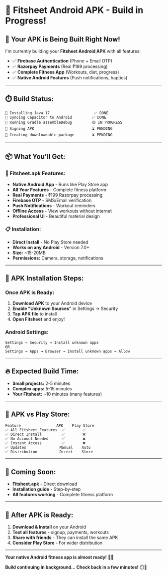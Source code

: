 # 📱 **Fitsheet Android APK - Build in Progress!**

## 🚀 **Your APK is Being Built Right Now!**

I'm currently building your **Fitsheet Android APK** with all features:
- ✅ **Firebase Authentication** (Phone + Email OTP)
- ✅ **Razorpay Payments** (Real ₹199 processing)
- ✅ **Complete Fitness App** (Workouts, diet, progress)
- ✅ **Native Android Features** (Push notifications, haptics)

---

## ⏱️ **Build Status:**
```
🔄 Installing Java 17                    ✅ DONE
🔄 Syncing Capacitor to Android         ✅ DONE  
🔄 Running Gradle assembleDebug         🟡 IN PROGRESS
🔄 Signing APK                          ⏳ PENDING
🔄 Creating downloadable package        ⏳ PENDING
```

---

## 📦 **What You'll Get:**

### **📱 Fitsheet.apk Features:**
- **Native Android App** - Runs like Play Store app
- **All Your Features** - Complete fitness platform
- **Real Payments** - ₹199 Razorpay processing  
- **Firebase OTP** - SMS/Email verification
- **Push Notifications** - Workout reminders
- **Offline Access** - View workouts without internet
- **Professional UI** - Beautiful material design

### **📋 Installation:**
- **Direct Install** - No Play Store needed
- **Works on any Android** - Version 7.0+
- **Size:** ~15-20MB
- **Permissions:** Camera, storage, notifications

---

## 🎯 **APK Installation Steps:**

### **Once APK is Ready:**
1. **Download APK** to your Android device
2. **Enable "Unknown Sources"** in Settings → Security
3. **Tap APK file** to install
4. **Open Fitsheet** and enjoy!

### **Android Settings:**
```
Settings → Security → Install unknown apps
OR
Settings → Apps → Browser → Install unknown apps → Allow
```

---

## 🔥 **Expected Build Time:**
- **Small projects:** 2-5 minutes
- **Complex apps:** 5-15 minutes  
- **Your Fitsheet:** ~10 minutes (many features)

---

## 📱 **APK vs Play Store:**

```
Feature                APK    Play Store
✅ All Fitsheet Features  ✅        ✅
✅ Direct Install         ✅        ❌
✅ No Account Needed      ✅        ❌  
✅ Instant Access         ✅        ❌
✅ Updates               Manual    Auto
✅ Distribution          Direct    Store
```

---

## 🎊 **Coming Soon:**
- **Fitsheet.apk** - Direct download
- **Installation guide** - Step-by-step
- **All features working** - Complete fitness platform

---

## 🚀 **After APK is Ready:**
1. **Download & Install** on your Android
2. **Test all features** - signup, payments, workouts
3. **Share with friends** - They can install the same APK
4. **Consider Play Store** - For wider distribution

---

**Your native Android fitness app is almost ready!** 📱💪

**Build continuing in background... Check back in a few minutes!** ⏱️🚀